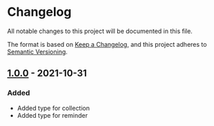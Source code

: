 # Changelog
All notable changes to this project will be documented in this file.

The format is based on [Keep a Changelog](https://keepachangelog.com/en/1.0.0/),
and this project adheres to [Semantic Versioning](https://semver.org/spec/v2.0.0.html).

## [1.0.0] - 2021-10-31
### Added
- Added type for collection
- Added type for reminder

[Unreleased]: https://github.com/hendrik-scholz/icloud-types/compare/1.0.0...HEAD
[1.0.0]: https://github.com/hendrik-scholz/icloud-types/releases/tag/1.0.0
